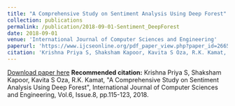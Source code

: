 ```yaml
---
title: "A Comprehensive Study on Sentiment Analysis Using Deep Forest"
collection: publications
permalink: /publication/2018-09-01-Sentiment_DeepForest  
date: 2018-09-01
venue: 'International Journal of Computer Sciences and Engineering'
paperurl: 'https://www.ijcseonline.org/pdf_paper_view.php?paper_id=2665&21-IJCSE-04548.pdf'
citation: 'Krishna Priya S, Shaksham Kapoor, Kavita S Oza, R.K. Kamat, "A Comprehensive Study on Sentiment Analysis Using Deep Forest", International Journal of Computer Sciences and Engineering, Vol.6, Issue.8, pp.115-123, 2018.'
---
```


[Download paper here](https://www.ijcseonline.org/pdf_paper_view.php?paper_id=2665&21-IJCSE-04548.pdf)
**Recommended citation:** Krishna Priya S, Shaksham Kapoor, Kavita S Oza, R.K. Kamat, "A Comprehensive Study on Sentiment Analysis Using Deep Forest", International Journal of Computer Sciences and Engineering, Vol.6, Issue.8, pp.115-123, 2018.


